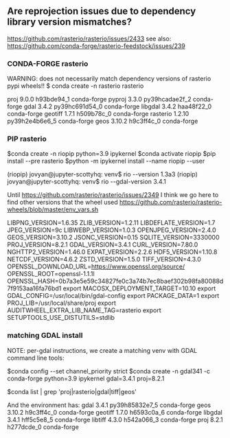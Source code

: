 ## Are reprojection issues due to dependency library version mismatches? 
https://github.com/rasterio/rasterio/issues/2433
see also: https://github.com/conda-forge/rasterio-feedstock/issues/239

### CONDA-FORGE rasterio
WARNING: does not necessarily match dependency versions of rasterio pypi wheels!!
$ conda create -n rasterio rasterio

proj                      9.0.0                h93bde94_1    conda-forge
pyproj                    3.3.0            py39hcadae2f_2    conda-forge
gdal                      3.4.2            py39hc691d54_0    conda-forge
libgdal                   3.4.2                haa48f22_0    conda-forge
geotiff                   1.7.1                h509b78c_0    conda-forge
rasterio                  1.2.10           py39h2e4b6e6_5    conda-forge
geos                      3.10.2               h9c3ff4c_0    conda-forge


### PIP rasterio
$conda create -n riopip python=3.9 ipykernel
$conda activate riopip
$pip install --pre rasterio 
$python -m ipykernel install --name riopip --user

(riopip) jovyan@jupyter-scottyhq: venv$ rio --version
1.3a3
(riopip) jovyan@jupyter-scottyhq: venv$ rio --gdal-version
3.4.1

Until https://github.com/rasterio/rasterio/issues/2349 
I think we go here to find other versions that the wheel used
https://github.com/rasterio/rasterio-wheels/blob/master/env_vars.sh

LIBPNG_VERSION=1.6.35
ZLIB_VERSION=1.2.11
LIBDEFLATE_VERSION=1.7
JPEG_VERSION=9c
LIBWEBP_VERSION=1.0.3
OPENJPEG_VERSION=2.4.0
GEOS_VERSION=3.10.2
JSONC_VERSION=0.15
SQLITE_VERSION=3330000
PROJ_VERSION=8.2.1
GDAL_VERSION=3.4.1
CURL_VERSION=7.80.0
NGHTTP2_VERSION=1.46.0
EXPAT_VERSION=2.2.6
HDF5_VERSION=1.10.8
NETCDF_VERSION=4.6.2
ZSTD_VERSION=1.5.0
TIFF_VERSION=4.3.0
OPENSSL_DOWNLOAD_URL=https://www.openssl.org/source/
OPENSSL_ROOT=openssl-1.1.1l
OPENSSL_HASH=0b7a3e5e59c34827fe0c3a74b7ec8baef302b98fa80088d7f9153aa16fa76bd1
export MACOSX_DEPLOYMENT_TARGET=10.10
export GDAL_CONFIG=/usr/local/bin/gdal-config
export PACKAGE_DATA=1
export PROJ_LIB=/usr/local/share/proj
export AUDITWHEEL_EXTRA_LIB_NAME_TAG=rasterio
export SETUPTOOLS_USE_DISTUTILS=stdlib


### matching GDAL install
NOTE: per-gdal instructions, we create a matching venv with GDAL command line tools:

$conda config --set channel_priority strict
$conda create -n gdal341 -c conda-forge python=3.9 ipykernel gdal=3.4.1 proj=8.2.1

$conda list | grep 'proj\|rasterio\|gdal\|tiff\|geos'

And the environment has: 
gdal                      3.4.1            py39h85832e7_5    conda-forge
geos                      3.10.2               h9c3ff4c_0    conda-forge
geotiff                   1.7.0                h6593c0a_6    conda-forge
libgdal                   3.4.1                hff5c5e8_5    conda-forge
libtiff                   4.3.0                h542a066_3    conda-forge
proj                      8.2.1                h277dcde_0    conda-forge